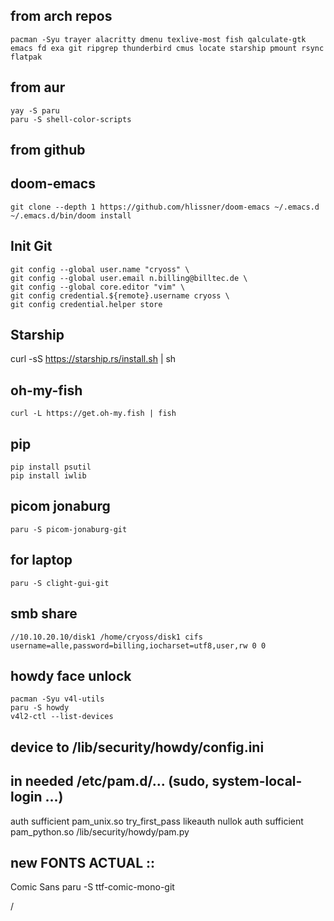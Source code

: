 ##  from arch repos 
    pacman -Syu trayer alacritty dmenu texlive-most fish qalculate-gtk emacs fd exa git ripgrep thunderbird cmus locate starship pmount rsync flatpak 
##  from aur    
    yay -S paru
    paru -S shell-color-scripts 
##  from github
##  doom-emacs
    git clone --depth 1 https://github.com/hlissner/doom-emacs ~/.emacs.d
    ~/.emacs.d/bin/doom install 
## Init Git 
    git config --global user.name "cryoss" \
    git config --global user.email n.billing@billtec.de \
    git config --global core.editor "vim" \
    git config credential.${remote}.username cryoss \ 
    git config credential.helper store
## Starship
curl -sS https://starship.rs/install.sh | sh

##  oh-my-fish
    curl -L https://get.oh-my.fish | fish 
##  pip
    pip install psutil
    pip install iwlib
##  picom jonaburg
    paru -S picom-jonaburg-git
##  for laptop 
    paru -S clight-gui-git
    
##  smb share
    //10.10.20.10/disk1 /home/cryoss/disk1 cifs username=alle,password=billing,iocharset=utf8,user,rw 0 0
    
    
##  howdy face unlock
    pacman -Syu v4l-utils
    paru -S howdy
    v4l2-ctl --list-devices
##  device to /lib/security/howdy/config.ini
   
   
## in needed /etc/pam.d/... (sudo, system-local-login ...)
   auth sufficient pam_unix.so try_first_pass likeauth nullok
   auth sufficient pam_python.so /lib/security/howdy/pam.py

## new FONTS ACTUAL ::
Comic Sans
paru -S ttf-comic-mono-git

/
